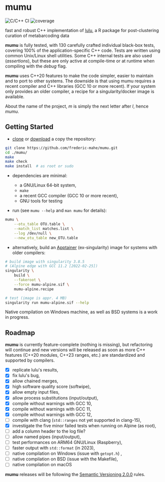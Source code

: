 # mumu

![C/C++ CI](https://github.com/frederic-mahe/mumu/workflows/C/C++%20CI/badge.svg)
![coverage](https://github.com/frederic-mahe/mumu/workflows/code%20coverage/badge.svg)

fast and robust C++ implementation of
[lulu](https://github.com/tobiasgf/lulu), a R package for
post-clustering curation of metabarcoding data

**mumu** is fully tested, with 130 carefully crafted individual
black-box tests, covering 100% of the application-specific C++
code. Tests are written using common Unix/Linux shell utilities. Some
C++ internal tests are also used (_assertions_), but these are only
active at compile-time or at runtime when compiling with the _debug_
flag.

**mumu** uses C++20 features to make the code simpler, easier to
maintain and to port to other systems. The downside is that using mumu
requires a recent compiler and C++ libraries (GCC 10 or more
recent). If your system only provides an older compiler, a
recipe for a singularity/docker image is available.

About the name of the project, *m* is simply the next letter after
*l*, hence *mumu*.


## Getting Started

- [clone](https://github.com/frederic-mahe/mumu.git) or
  [download](https://github.com/frederic-mahe/mumu/archive/refs/heads/main.zip)
  a copy the repository:

```sh
git clone https://github.com/frederic-mahe/mumu.git
cd ./mumu/
make
make check
make install  # as root or sudo
```

- dependencies are minimal:
  - a GNU/Linux 64-bit system,
  - `make`
  - a recent GCC compiler (GCC 10 or more recent),
  - GNU tools for testing

- run (see `mumu --help` and `man mumu` for details):
```sh
mumu \
    --otu_table OTU.table \
    --match_list matches.list \
    --log /dev/null \
    --new_otu_table new_OTU.table
```

- alternatively, build an [Apptainer](http://apptainer.org/) (ex-singularity) image for systems with older compilers:
```sh
# build image with singularity 3.8.5
# (Alpine edge with GCC 11.2 [2022-02-25])
singularity \
    build \
    --fakeroot \
    --force mumu-alpine.sif \
    mumu-alpine.recipe

# test (image is appr. 4 MB)
singularity run mumu-alpine.sif --help
```

Native compilation on Windows machine, as well as BSD systems is a
work in progress.


## Roadmap

**mumu** is currently feature-complete (nothing is missing), but
refactoring will continue and new versions will be released as soon as
more C++ features (C++20 modules, C++23 ranges, etc.) are standardized
and supported by compilers.

- [x] replicate lulu's results,
- [x] fix lulu's bug,
- [x] allow chained merges,
- [x] high software quality score (softwipe),
- [x] allow empty input files,
- [x] allow process substitutions (input/output),
- [x] compile without warnings with GCC 10,
- [x] compile without warnings with GCC 11,
- [x] compile without warnings with GCC 12,
- [ ] compile with clang (`std::ranges` not yet supported in clang-15),
- [x] investigate the five minor failed tests when running on Alpine (as root),
- [ ] add a column header to the log file?
- [ ] allow named pipes (input/output),
- [ ] test performances on ARM64 GNU/Linux (Raspberry),
- [ ] faster output with `std::format` (in 2023),
- [ ] native compilation on Windows (issue with `getopt.h`) ,
- [ ] native compilation on BSD (issue with the Makefile),
- [ ] native compilation on macOS

**mumu** releases will be following the [Semantic Versioning
2.0.0](http://semver.org/spec/v2.0.0.html) rules.
